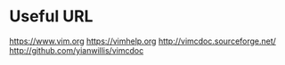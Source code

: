 Useful URL
==========
https://www.vim.org
https://vimhelp.org
http://vimcdoc.sourceforge.net/
http://github.com/yianwillis/vimcdoc
